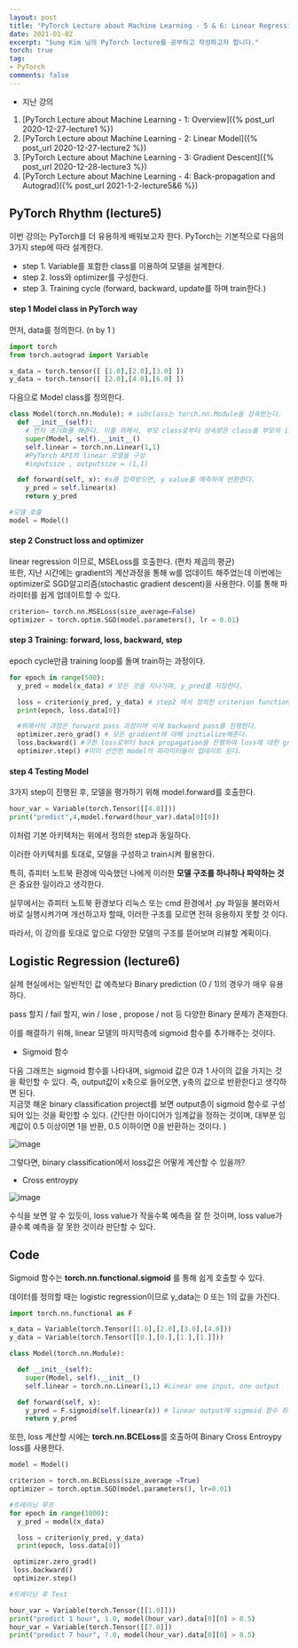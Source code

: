 ```yaml
---
layout: post
title: "PyTorch Lecture about Machine Learning - 5 & 6: Linear Regression in PyTorch way"
date: 2021-01-02
excerpt: "Sung Kim 님의 PyTorch lecture를 공부하고 작성하고자 합니다."
torch: true
tag:
- PyTorch
comments: false
---
```


- 지난 강의

1. [PyTorch Lecture about Machine Learning - 1: Overview]({% post_url 2020-12-27-lecture1 %})
2. [PyTorch Lecture about Machine Learning - 2: Linear Model]({% post_url 2020-12-27-lecture2 %})
3. [PyTorch Lecture about Machine Learning - 3: Gradient Descent]({% post_url 2020-12-28-lecture3 %})
4. [PyTorch Lecture about Machine Learning - 4: Back-propagation and Autograd]({% post_url 2021-1-2-lecture5&6 %})

## PyTorch Rhythm (lecture5)

이번 강의는 PyTorch를 더 유용하게 배워보고자 한다. PyTorch는 기본적으로 다음의 3가지 step에 따라 설계한다.

- step 1. Variable를 포함한 class를 이용하여 모델을 설계한다.
- step 2. loss와 optimizer를 구성한다.
- step 3. Training cycle (forward, backward, update를 하며 train한다.)

#### step 1 Model class in PyTorch way

먼저, data를 정의한다. (n by 1 )
```python
import torch
from torch.autograd import Variable

x_data = torch.tensor([ [1.0],[2.0],[3.0] ])
y_data = torch.tensor([ [2.0],[4.0],[6.0] ])

```

다음으로 Model class를 정의한다.
```python
class Model(torch.nn.Module): # subclass는 torch.nn.Module을 상속받는다.
  def __init__(self):
    # 먼저 초기화를 해준다. 이를 위해서, 부모 class로부터 상속받은 class를 부모의 init을 한다.
    super(Model, self).__init__()
    self.linear = torch.nn.Linear(1,1)
    #PyTorch API의 linear 모델을 구성
    #inputsize , outputsize = (1,1)

  def forward(self, x): #x를 입력받으면, y value를 예측하여 반환한다.
    y_pred = self.linear(x)
    return y_pred

#모델 호출
model = Model()
```

#### step 2 Construct loss and optimizer

linear regression 이므로, MSELoss를 호출한다. (편차 제곱의 평균)<br>
또한, 지난 시간에는 gradient의 계산과정을 통해 w를 업데이트 해주었는데 이번에는 optimizer로 SGD알고리즘(stochastic gradient descent)을 사용한다. 이를 통해 파라미터를 쉽게 업데이트할 수 있다.
```python
criterion= torch.nn.MSELoss(size_average=False)
optimizer = torch.optim.SGD(model.parameters(), lr = 0.01)
```

#### step 3 Training: forward, loss, backward, step

epoch cycle만큼 training loop를 돌며 train하는 과정이다.
```python
for epoch in range(500):
  y_pred = model(x_data) # 모든 것을 지나가며, y_pred를 저장한다.

  loss = criterion(y_pred, y_data) # step2 에서 정의한 criterion function을 불러와 predict데이터와 실제 데이터의 loss를 계산한다.
  print(epoch, loss.data[0])

  #위에서의 과정은 forward pass 과정이며 이제 backward pass를 진행한다.
  optimizer.zero_grad() # 모든 gradient에 대해 initialize해준다.
  loss.backward() #구한 loss로부터 back propagation을 진행하여 loss에 대한 gradient을 계산한다.
  optimizer.step() #미리 선언한 model의 파라미터들이 업데이트 된다.
```

#### step 4 Testing Model

3가지 step이 진행된 후, 모델을 평가하기 위해 model.forward를 호출한다.

```python
hour_var = Variable(torch.Tensor([[4.0]]))
print("predict",4,model.forward(hour_var).data[0][0])
```

이처럼 기본 아키텍처는 위에서 정의한 step과 동일하다.

이러한 아키텍처를 토대로, 모델을 구성하고 train시켜 활용한다.

특히, 쥬피터 노트북 환경에 익숙했던 나에게 이러한 **모델 구조를 하나하나 파악하는 것**은 중요한 일이라고 생각한다.

실무에서는 쥬피터 노트북 환경보다 리눅스 또는 cmd 환경에서 .py 파일을 불러와서 바로 실행시켜가며 개선하고자 할때, 이러한 구조를 모르면 전혀 응용하지 못할 것 이다.

따라서, 이 강의를 토대로 앞으로 다양한 모델의 구조를 뜯어보며 리뷰할 계획이다.

## Logistic Regression (lecture6)

실제 현실에서는 일반적인 값 예측보다 Binary prediction (0 / 1)의 경우가 매우 유용하다.

pass 할지 / fail 할지, win / lose , propose / not 등 다양한 Binary 문제가 존재한다.

이를 해결하기 위해, linear 모델의 마지막층에 sigmoid 함수를 추가해주는 것이다.

- Sigmoid 함수

다음 그래프는 sigmoid 함수를 나타내며, sigmoid 값은 0과 1 사이의 값을 가지는 것을 확인할 수 있다. 즉, output값이 x축으로 들어오면, y축의 값으로 반환한다고 생각하면 된다. <br>
지금껏 해온 binary classification project를 보면 output층이 sigmoid 함수로 구성되어 있는 것을 확인할 수 있다. (간단한 아이디어가 임계값을 정하는 것이며, 대부분 임계값이 0.5 이상이면 1을 반환, 0.5 이하이면 0을 반환하는 것이다. )

![image](https://user-images.githubusercontent.com/28617444/103454982-7c0c1b00-4d2c-11eb-99fd-556aae1a34a0.png)

그렇다면, binary classification에서 loss값은 어떻게 계산할 수 있을까?

- Cross entroypy

![image](https://user-images.githubusercontent.com/28617444/103456514-761d3680-4d3a-11eb-976f-344720edb354.png)

수식을 보면 알 수 있듯이, loss value가 작을수록 예측을 잘 한 것이며, loss value가 클수록 예측을 잘 못한 것이라 판단할 수 있다.

## Code

Sigmoid 함수는 **torch.nn.functional.sigmoid** 를 통해 쉽게 호출할 수 있다.

데이터를 정의할 때는 logistic regression이므로 y_data는 0 또는 1의 값을 가진다.

```python
import torch.nn.functional as F

x_data = Variable(torch.Tensor([1.0],[2.0],[3.0],[4.0]))
y_data = Variable(torch.Tensor([[0.],[0.],[1.],[1.]]))

class Model(torch.nn.Module):

  def __init__(self):
    super(Model, self).__init__()
    self.linear = torch.nn.Linear(1,1) #Linear one input, one output

  def forward(self, x):
    y_pred = F.sigmoid(self.linear(x)) # linear output에 sigmoid 함수 취한다.
    return y_pred

```
또한, loss 계산할 시에는 **torch.nn.BCELoss**를 호출하여 Binary Cross Entroypy loss를 사용한다.

```python
model = Model()

criterion = torch.nn.BCELoss(size_average =True)
optimizer = torch.optim.SGD(model.parameters(), lr=0.01)

#트레이닝 루프
for epoch in range(1000):
  y_pred = model(x_data)

  loss = criterion(y_pred, y_data)
  print(epoch, loss.data[0])

 optimizer.zero_grad()
 loss.backward()
 optimizer.step()

#트레이닝 후 Test

hour_var = Variable(torch.Tensor([[1.0]]))
print("predict 1 hour", 1.0, model(hour_var).data[0][0] > 0.5)
hour_var = Variable(torch.Tensor([[7.0]])
print("predict 7 hour", 7.0, model(hour_var).data[0][0] > 0.5)

```
